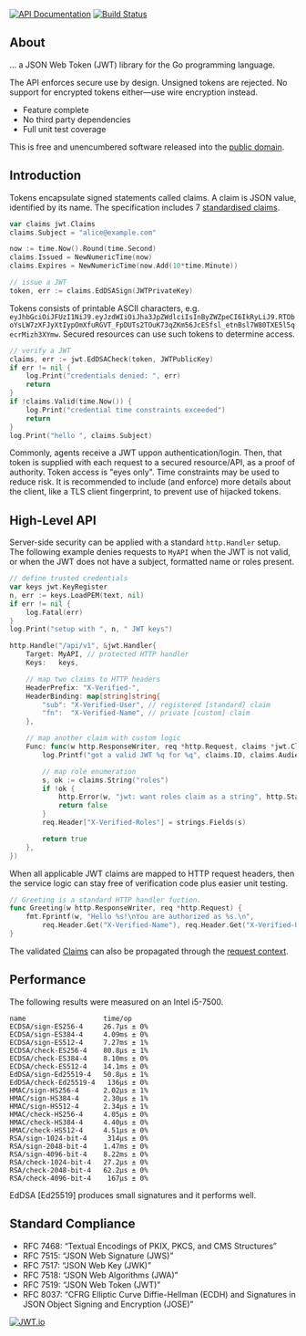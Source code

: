 [![API Documentation](https://godoc.org/github.com/pascaldekloe/jwt?status.svg)](https://godoc.org/github.com/pascaldekloe/jwt)
[![Build Status](https://circleci.com/gh/pascaldekloe/jwt.svg?style=svg)](https://circleci.com/gh/pascaldekloe/jwt)

## About

… a JSON Web Token (JWT) library for the Go programming language.

The API enforces secure use by design. Unsigned tokens are rejected.
No support for encrypted tokens either—use wire encryption instead.

* Feature complete
* No third party dependencies
* Full unit test coverage

This is free and unencumbered software released into the
[public domain](https://creativecommons.org/publicdomain/zero/1.0).


## Introduction

Tokens encapsulate signed statements called claims. A claim is JSON value,
identified by its name. The specification includes 7
[standardised claims](https://godoc.org/github.com/pascaldekloe/jwt#Registered).

```go
var claims jwt.Claims
claims.Subject = "alice@example.com"

now := time.Now().Round(time.Second)
claims.Issued = NewNumericTime(now)
claims.Expires = NewNumericTime(now.Add(10*time.Minute))

// issue a JWT
token, err := claims.EdDSASign(JWTPrivateKey)
```

Tokens consists of printable ASCII characters, e.g.
`eyJhbGciOiJFUzI1NiJ9.eyJzdWIiOiJha3JpZWdlciIsInByZWZpeCI6IkRyLiJ9.RTOboYsLW7zXFJyXtIypOmXfuRGVT_FpDUTs2TOuK73qZKm56JcESfsl_etnBsl7W80TXE5l5qecrMizh3XYmw`.
Secured resources can use such tokens to determine access.

```go
// verify a JWT
claims, err := jwt.EdDSACheck(token, JWTPublicKey)
if err != nil {
	log.Print("credentials denied: ", err)
	return
}
if !claims.Valid(time.Now()) {
	log.Print("credential time constraints exceeded")
	return
}
log.Print("hello ", claims.Subject)
```

Commonly, agents receive a JWT uppon authentication/login. Then, that token is
supplied with each request to a secured resource/API, as a proof of authority.
Token access is "eyes only". Time constraints may be used to reduce risk. It is
recommended to include (and enforce) more details about the client, like a TLS
client fingerprint, to prevent use of hijacked tokens.


## High-Level API

Server-side security can be applied with a standard `http.Handler` setup.
The following example denies requests to `MyAPI` when the JWT is not valid,
or when the JWT does not have a subject, formatted name or roles present.

```go
// define trusted credentials
var keys jwt.KeyRegister
n, err := keys.LoadPEM(text, nil)
if err != nil {
	log.Fatal(err)
}
log.Print("setup with ", n, " JWT keys")

http.Handle("/api/v1", &jwt.Handler{
	Target: MyAPI, // protected HTTP handler
	Keys:   keys,

	// map two claims to HTTP headers
	HeaderPrefix: "X-Verified-",
	HeaderBinding: map[string]string{
		"sub": "X-Verified-User", // registered [standard] claim
		"fn":  "X-Verified-Name", // private [custom] claim
	},

	// map another claim with custom logic
	Func: func(w http.ResponseWriter, req *http.Request, claims *jwt.Claims) (pass bool) {
		log.Printf("got a valid JWT %q for %q", claims.ID, claims.Audiences)

		// map role enumeration
		s, ok := claims.String("roles")
		if !ok {
			http.Error(w, "jwt: want roles claim as a string", http.StatusForbidden)
			return false
		}
		req.Header["X-Verified-Roles"] = strings.Fields(s)

		return true
	},
})
```

When all applicable JWT claims are mapped to HTTP request headers, then the
service logic can stay free of verification code plus easier unit testing.

```go
// Greeting is a standard HTTP handler fuction.
func Greeting(w http.ResponseWriter, req *http.Request) {
	fmt.Fprintf(w, "Hello %s!\nYou are authorized as %s.\n",
		req.Header.Get("X-Verified-Name"), req.Header.Get("X-Verified-User"))
}
```

The validated [Claims](https://godoc.org/github.com/pascaldekloe/jwt#Claims)
can also be propagated through the
[request context](https://godoc.org/github.com/pascaldekloe/jwt#example-Handler--Context).


## Performance

The following results were measured on an Intel i5-7500.

```
name                   time/op
ECDSA/sign-ES256-4     26.7µs ± 0%
ECDSA/sign-ES384-4     4.09ms ± 0%
ECDSA/sign-ES512-4     7.27ms ± 1%
ECDSA/check-ES256-4    80.8µs ± 1%
ECDSA/check-ES384-4    8.10ms ± 0%
ECDSA/check-ES512-4    14.1ms ± 0%
EdDSA/sign-Ed25519-4   50.8µs ± 1%
EdDSA/check-Ed25519-4   136µs ± 0%
HMAC/sign-HS256-4      2.02µs ± 1%
HMAC/sign-HS384-4      2.30µs ± 1%
HMAC/sign-HS512-4      2.34µs ± 1%
HMAC/check-HS256-4     4.05µs ± 0%
HMAC/check-HS384-4     4.40µs ± 0%
HMAC/check-HS512-4     4.51µs ± 0%
RSA/sign-1024-bit-4     314µs ± 0%
RSA/sign-2048-bit-4    1.47ms ± 0%
RSA/sign-4096-bit-4    8.22ms ± 0%
RSA/check-1024-bit-4   27.2µs ± 0%
RSA/check-2048-bit-4   62.2µs ± 0%
RSA/check-4096-bit-4    167µs ± 0%
```

EdDSA [Ed25519] produces small signatures and it performs well.


## Standard Compliance

* RFC 7468: “Textual Encodings of PKIX, PKCS, and CMS Structures”
* RFC 7515: “JSON Web Signature (JWS)”
* RFC 7517: “JSON Web Key (JWK)”
* RFC 7518: “JSON Web Algorithms (JWA)”
* RFC 7519: “JSON Web Token (JWT)”
* RFC 8037: “CFRG Elliptic Curve Diffie-Hellman (ECDH) and Signatures in JSON Object Signing and Encryption (JOSE)”


[![JWT.io](https://jwt.io/img/badge.svg)](https://jwt.io/)
